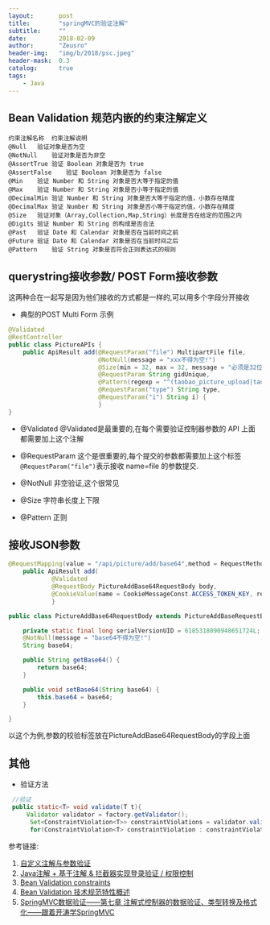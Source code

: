 ```yaml
---
layout:       post
title:        "springMVC的验证注解"
subtitle:     ""
date:         2018-02-09
author:       "Zeusro"
header-img:   "img/b/2018/psc.jpeg"
header-mask:  0.3
catalog:      true
tags:
    - Java
---
```



##  Bean Validation 规范内嵌的约束注解定义
```
约束注解名称	约束注解说明
@Null	验证对象是否为空
@NotNull	验证对象是否为非空
@AssertTrue	验证 Boolean 对象是否为 true
@AssertFalse	验证 Boolean 对象是否为 false
@Min	验证 Number 和 String 对象是否大等于指定的值
@Max	验证 Number 和 String 对象是否小等于指定的值
@DecimalMin	验证 Number 和 String 对象是否大等于指定的值，小数存在精度
@DecimalMax	验证 Number 和 String 对象是否小等于指定的值，小数存在精度
@Size	验证对象（Array,Collection,Map,String）长度是否在给定的范围之内
@Digits	验证 Number 和 String 的构成是否合法
@Past	验证 Date 和 Calendar 对象是否在当前时间之前
@Future	验证 Date 和 Calendar 对象是否在当前时间之后
@Pattern	验证 String 对象是否符合正则表达式的规则
```

## querystring接收参数/ POST Form接收参数
这两种合在一起写是因为他们接收的方式都是一样的,可以用多个字段分开接收



* 典型的POST Multi Form 示例

```JAVA
@Validated
@RestController
public class PictureAPIs {
    public ApiResult add(@RequestParam("file") MultipartFile file,
                         @NotNull(message = "xxx不得为空!")
                         @Size(min = 32, max = 32, message = "必须是32位的字符串")
                         @RequestParam String gidUnique,                         
                         @Pattern(regexp = "^(taobao_picture_upload|taobao_product_img_upload|taobao_item_img_upload|taobao_product_add)$",message = "type可选值:XXX")
                         @RequestParam("type") String type,                         
                         @RequestParam("i") String i) {
                         }
}
```

* @Validated
@Validated是最重要的,在每个需要验证控制器参数的 API 上面都需要加上这个注解

* @RequestParam
这个是很重要的,每个提交的参数都需要加上这个标签`@RequestParam("file")`表示接收 name=file 的参数提交.

* @NotNull
非空验证,这个很常见

* @Size
字符串长度上下限

* @Pattern
正则


## 接收JSON参数

```java
@RequestMapping(value = "/api/picture/add/base64",method = RequestMethod.POST, produces = "application/json;charset=UTF-8")
    public ApiResult add(
            @Validated
            @RequestBody PictureAddBase64RequestBody body,
            @CookieValue(name = CookieMessageConst.ACCESS_TOKEN_KEY, required = false) String token) {
            }
```

```java
public class PictureAddBase64RequestBody extends PictureAddBaseRequestBody {

    private static final long serialVersionUID = 6185318090948651724L;
    @NotNull(message = "base64不得为空!")
    String base64;

    public String getBase64() {
        return base64;
    }

    public void setBase64(String base64) {
        this.base64 = base64;
    }

}
```
以这个为例,参数的校验标签放在PictureAddBase64RequestBody的字段上面


## 其他

* 验证方法

```java
 //验证 
 public static<T> void validate(T t){ 
     Validator validator = factory.getValidator();
      Set<ConstraintViolation<T>> constraintViolations = validator.validate(t); 
      for(ConstraintViolation<T> constraintViolation : constraintViolations) { System.out.println(constraintViolation.getMessage()); } }
```

参考链接:
1. [自定义注解与参数验证](https://www.jianshu.com/p/2e71656aa88c)
1. [Java注解 + 基于注解 & 拦截器实现登录验证 / 权限控制](https://www.jianshu.com/p/f9f9490a0924)
1. [Bean Validation constraints](https://docs.jboss.org/hibernate/stable/validator/reference/en-US/html_single/#validator-defineconstraints-spec)
1. [Bean Validation 技术规范特性概述](https://www.ibm.com/developerworks/cn/java/j-lo-beanvalid/)
1. [SpringMVC数据验证——第七章 注解式控制器的数据验证、类型转换及格式化——跟着开涛学SpringMVC](http://jinnianshilongnian.iteye.com/blog/1733708)